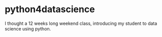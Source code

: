 # python4datascience
I thought a 12 weeks long weekend class, introducing my student to data science using python.
